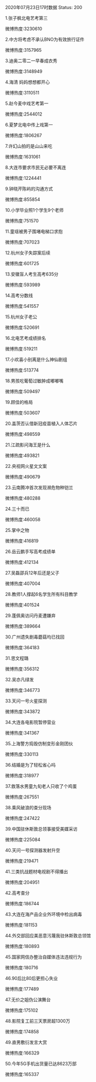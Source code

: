 2020年07月23日17时数据
Status: 200

1.张子枫北电艺考第三

微博热度:3230610

2.中方将考虑不承认BNO为有效旅行证件

微博热度:3157965

3.迪奥二零二一早春成衣秀

微博热度:3148949

4.海清 妈妈想想都开心

微博热度:3110511

5.赵今麦中戏艺考第一

微博热度:2544012

6.夏梦北电中传上戏第一

微博热度:1806267

7.许幻山拍的是山山来吃

微博热度:1631061

8.大连市要求市民无必要不离连

微博热度:1224441

9.钟晓芹陈屿的沟通方式

微博热度:855854

10.小学毕业照1个学生9个老师

微博热度:751570

11.童瑶被男子围堵电梯口求抱

微博热度:707023

12.杭州女子失踪案后续

微博热度:601725

13.安徽盲人考生高考635分

微博热度:593989

14.高考分数线

微博热度:541557

15.杭州女子老公

微博热度:520691

16.北电艺考成绩排名

微博热度:519211

17.小欢喜小别离是什么神仙剧组

微博热度:513774

18.男孩吃葡萄过敏肿成嘟嘟嘴

微博热度:509497

19.顾佳的格局

微博热度:503607

20.盖茨否认借新冠疫苗植入人体芯片

微博热度:498559

21.江疏影问海王是什么

微博热度:493821

22.央视网火星文文案

微博热度:490679

23.云南腾冲首次发现濒危物种铠兰

微博热度:480288

24.三十而已

微博热度:460058

25.掌中之物

微博热度:416819

26.岳云鹏手写高考成绩单

微博热度:412134

27.吴磊邵兵12年后还是父子

微博热度:407004

28.教师1人撑起6名学生所有科目教学

微博热度:401524

29.蓬佩奥访问丹麦遭嫌弃

微博热度:389664

30.广州遗失剧毒蘑菇均已找回

微博热度:364183

31.思文程璐

微博热度:356312

32.吴亦凡绿发

微博热度:346773

33.天问一号火星探测

微博热度:343872

34.大连各电影院暂停营业

微博热度:341367

35.上海警方捣毁仿制变形金刚团伙

微博热度:330113

36.结婚是为了轻松省心吗

微博热度:318977

37.救落水男童九旬老人只收了个鸡蛋

微博热度:267551

38.乘风破浪的查分现场

微博热度:247422

39.中国驻休斯敦总领事接受美媒采访

微博热度:225084

40.天问一号探测器发射升空

微博热度:219471

41.三类抗战题材电视剧不得播出

微博热度:204951

42.高考查分

微博热度:186744

43.大连在海产品企业外环境中检出病毒

微博热度:181153

44.外交部回应美恶意污蔑我驻休斯敦总领馆

微博热度:180893

45.国家网信办整治自媒体违法违规行为

微博热度:180716

46.90后比80后更担心失业

微博热度:177489

47.无价之姐伪公演舞台

微博热度:175102

48.影院复工前三天票房超1300万

微博热度:174858

49.直男敷衍发言大赏

微博热度:166329

50.今年5G手机出货量已达8623万部

微博热度:165337

